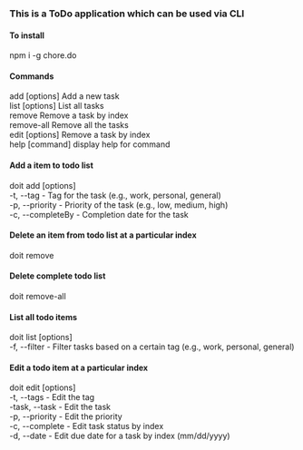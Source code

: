 ### This is a ToDo application which can be used via CLI 

#### To install
  npm i -g chore.do 

#### Commands
  add [options] <task>    Add a new task    
  list [options]          List all tasks    
  remove <index>          Remove a task by index    
  remove-all              Remove all the tasks  
  edit [options] <index>  Remove a task by index    
  help [command]          display help for command  

#### Add a item to todo list
  doit add [options] <task-name>    
  -t, --tag <tag> - Tag for the task (e.g., work, personal, general)    
  -p, --priority <priority> - Priority of the task (e.g., low, medium, high)    
  -c, --completeBy <completeBy> - Completion date for the task  

#### Delete an item from todo list at a particular index
  doit remove <index>   

#### Delete complete todo list
  doit remove-all   

#### List all todo items
  doit list [options]   
  -f, --filter <tag> - Filter tasks based on a certain tag (e.g., work, personal, general)  

#### Edit a todo item at a particular index
  doit edit [options] <index>   
  -t, --tags <new tag>  - Edit the tag  
  -task, --task <new task> - Edit the task  
  -p, --priority <priority> - Edit the priority  
  -c, --complete <index> - Edit task status by index    
  -d, --date <index> - Edit due date for a task by index (mm/dd/yyyy)   
